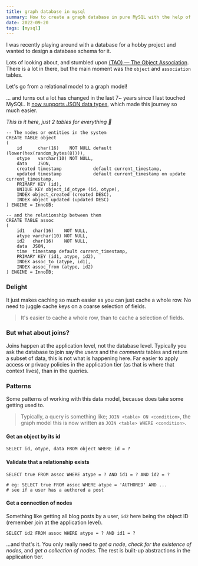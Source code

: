 ```yaml
---
title: graph database in mysql
summary: How to create a graph database in pure MySQL with the help of JSON columns.
date: 2022-09-20
tags: [mysql]
---
```


I was recently playing around with a database for a hobby project and wanted to design a database schema for it.

Lots of looking about, and stumbled upon
[(TAO) — The Object Association](https://cs.uwaterloo.ca/~brecht/courses/854-Emerging-2014/readings/data-store/tao-facebook-distributed-datastore-atc-2013.pdf).
There is a lot in there, but the main moment was the `object` and `association` tables.

Let's go from a relational model to a graph model!

... and turns out a lot has changed in the last 7~ years since I last touched MySQL. It
[now supports JSON data types](https://dev.mysql.com/doc/refman/5.7/en/json.html), which made this journey so much
easier.

_This is it here, just 2 tables for everything 🎉_

```mysql
-- The nodes or entities in the system
CREATE TABLE object
(
    id      char(16)    NOT NULL default (lower(hex(random_bytes(8)))),
    otype   varchar(10) NOT NULL,
    data    JSON,
    created timestamp            default current_timestamp,
    updated timestamp            default current_timestamp on update current_timestamp,
    PRIMARY KEY (id),
    UNIQUE KEY object_id_otype (id, otype),
    INDEX object_created (created DESC),
    INDEX object_updated (updated DESC)
) ENGINE = InnoDB;

-- and the relationship between them
CREATE TABLE assoc
(
    id1   char(16)    NOT NULL,
    atype varchar(10) NOT NULL,
    id2   char(16)    NOT NULL,
    data  JSON,
    time  timestamp default current_timestamp,
    PRIMARY KEY (id1, atype, id2),
    INDEX assoc_to (atype, id1),
    INDEX assoc_from (atype, id2)
) ENGINE = InnoDB;
```

### Delight

It just makes caching so much easier as you can just cache a whole row. No need to juggle cache keys on a coarse
selection of fields.

> It's easier to cache a whole row, than to cache a selection of fields.

### But what about joins?

Joins happen at the application level, not the database level. Typically you ask the database to join say the _users_
and the _comments_ tables and return a subset of data, this is not what is happening here. Far easier to apply access or
privacy policies in the application tier (as that is where that context lives), than in the queries.

### Patterns

Some patterns of working with this data model, because does take some getting used to.

> Typically, a query is something like; `JOIN <table> ON <condition>`, the graph model this is now written as
> `JOIN <table> WHERE <condition>`.

#### Get an object by its id

```mysql
SELECT id, otype, data FROM object WHERE id = ?
```

#### Validate that a relationship exists

```mysql
SELECT true FROM assoc WHERE atype = ? AND id1 = ? AND id2 = ?

# eg: SELECT true FROM assoc WHERE atype = 'AUTHORED' AND ...
# see if a user has a authored a post
```

#### Get a connection of nodes

Something like getting all blog posts by a user, `id2` here being the object ID (remember join at the application
level).

```mysql
SELECT id2 FROM assoc WHERE atype = ? AND id1 = ?
```

...and that's it. You only really need to _get a node_, _check for the existence of nodes_, and _get a collection of
nodes_. The rest is built-up abstractions in the application tier.

